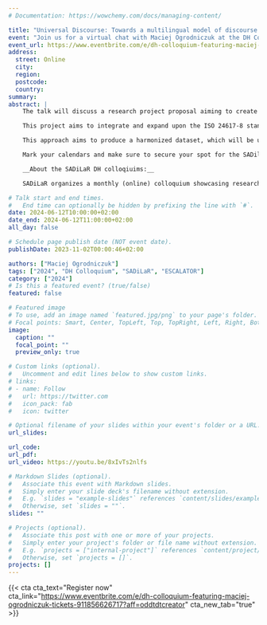 ```yaml
---
# Documentation: https://wowchemy.com/docs/managing-content/

title: "Universal Discourse: Towards a multilingual model of discourse relations."
event: "Join us for a virtual chat with Maciej Ogrodniczuk at the DH Colloquium on 12 June!"
event_url: https://www.eventbrite.com/e/dh-colloquium-featuring-maciej-ogrodniczuk-tickets-911856626717?aff=oddtdtcreator
address:
  street: Online
  city:
  region:
  postcode:
  country:
summary: 
abstract: |
    The talk will discuss a research project proposal aiming to create and evaluate the model of Universal Discourse: a unified, multilingual, corpus-based representation of text as a whole, going beyond the meaning of individual sentences to the level of inter-sentential semantic connections.

    This project aims to integrate and expand upon the ISO 24617-8 standard which outlines the representation of such relations. The model will be used to re-annotate a set of existing discourse corpora, previously annotated under varying representation standards.

    This approach aims to produce a harmonized dataset, which will be used for the implementation of several prototypes of discourse parsers intended to test the applicability of the model to computational processing.

    Mark your calendars and make sure to secure your spot for the SADilaR DH Colloquium. Stay tuned for further updates and details on how to join this exciting online event.

    __About the SADiLaR DH colloqiuims:__

    SADiLaR organizes a monthly (online) colloquium showcasing research related to digital humanities. Each month a speaker will present their work in the area of digital humanities.

# Talk start and end times.
#   End time can optionally be hidden by prefixing the line with `#`.
date: 2024-06-12T10:00:00+02:00
date_end: 2024-06-12T11:00:00+02:00
all_day: false

# Schedule page publish date (NOT event date).
publishDate: 2023-11-02T00:00:46+02:00

authors: ["Maciej Ogrodniczuk"]
tags: ["2024", "DH Colloquium", "SADiLaR", "ESCALATOR"]
category: ["2024"]
# Is this a featured event? (true/false)
featured: false

# Featured image
# To use, add an image named `featured.jpg/png` to your page's folder. 
# Focal points: Smart, Center, TopLeft, Top, TopRight, Left, Right, BottomLeft, Bottom, BottomRight.
image:
  caption: ""
  focal_point: ""
  preview_only: true

# Custom links (optional).
#   Uncomment and edit lines below to show custom links.
# links:
# - name: Follow
#   url: https://twitter.com
#   icon_pack: fab
#   icon: twitter

# Optional filename of your slides within your event's folder or a URL.
url_slides:

url_code:
url_pdf: 
url_video: https://youtu.be/8xIvTs2nlfs

# Markdown Slides (optional).
#   Associate this event with Markdown slides.
#   Simply enter your slide deck's filename without extension.
#   E.g. `slides = "example-slides"` references `content/slides/example-slides.md`.
#   Otherwise, set `slides = ""`.
slides: ""

# Projects (optional).
#   Associate this post with one or more of your projects.
#   Simply enter your project's folder or file name without extension.
#   E.g. `projects = ["internal-project"]` references `content/project/deep-learning/index.md`.
#   Otherwise, set `projects = []`.
projects: []
---
```


{{< cta cta_text="Register now" cta_link="https://www.eventbrite.com/e/dh-colloquium-featuring-maciej-ogrodniczuk-tickets-911856626717?aff=oddtdtcreator" cta_new_tab="true" >}}

